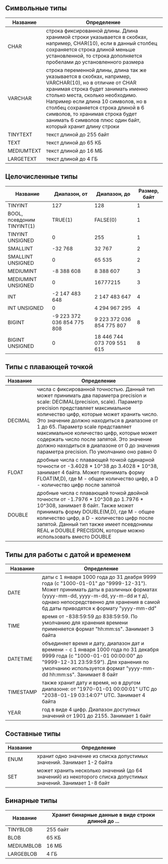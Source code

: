 ## Символьные типы
| Название | Определение |
| -------- | ----------- |
| CHAR | строка фиксированной длины. Длина хранимой строки указывается в скобках, например, CHAR(10), если в данный столбец сохраняется строка длиной меньше установленной, то строка дополняется пробелами до установленного размера |
| VARCHAR | строка переменной длины, длина так же указывается в скобках, например, VARCHAR(10), но в отличие от CHAR хранимая строка будет занимать именно столько места, сколько необходимо. Например если длина 10 символов, но в столбец сохраняется строка длиной в 6 символов, то хранимая строка будет занимать 6 символов плюс один байт, который хранит длину строки |
| TINYTEXT | текст длиной до 255 байт |
| TEXT | текст длиной до 65 КБ |
| MEDIUMTEXT | текст длиной до 16 МБ |
| LARGETEXT | текст длиной до 4 ГБ |

## Целочисленные типы
| Название | Диапазон, от | Диапазон, до | Размер, байт |
| -------- | ------------ | ------------ | -------------|
| TINYINT |127 |128 | 1 |
| BOOL, псевдоним TINYINT(1) | TRUE(1) | FALSE(0) | 1 |
| TINYINT UNSIGNED | 0 | 255 | 1 |
| SMALLINT | -32 768 | 32 767 | 2 |
| SMALLINT UNSIGNED | 0 | 65 535 | 2 |
| MEDIUMINT | -8 388 608 | 8 388 607 | 3 |
| MEDIUMINT UNSIGNED | 0 | 16777215 | 3 |
| INT | -2 147 483 648 | 2 147 483 647 | 4 |
| INT UNSIGNED | 0 | 4 294 967 295 | 4 |
| BIGINT | -9 223 372 036 854 775 808 | 9 223 372 036 854 775 807 | 8 |
| BIGINT UNSIGNED | 0 | 18 446 744 073 709 551 615 | 8 |

## Типы с плавающей точкой
| Название | Определение |
| -------- | ----------- |
| DECIMAL | числа с фиксированной точностью. Данный тип может принимать два параметра precision и scale: DECIMAL(precision, scale). Параметр precision представляет максимальное количество цифр, которые может хранить число. Это значение должно находиться в диапазоне от 1 до 65. Параметр scale представляет максимальное количество цифр, которые может содержать число после запятой. Это значение должно находиться в диапазоне от 0 до значения параметра precision. По умолчанию оно равно 0 |
| FLOAT | дробные числа с плавающей точкой одинарной точности от -3.4028 * 10^38 до 3.4028 * 10^38, занимает 4 байта. Может принимать форму FLOAT(M,D), где M - общее количество цифр, а D - количество цифр после запятой |
| DOUBLE | дробные числа с плавающей точкой двойной точности от -1.7976 * 10^308 до 1.7976 * 10^308, занимает 8 байт. Также может принимать форму DOUBLE(M,D), где M - общее количество цифр, а D - количество цифр после запятой. Данный тип также имеет псевдонимы REAL и DOUBLE PRECISION, которые можно использовать вместо DOUBLE |

## Типы для работы с датой и временем
| Название | Определение |
| -------- | ----------- |
| DATE | даты с 1 января 1000 года до 31 деабря 9999 года (c "1000-01-01" до "9999-12-31"). Может принимать даты в различных форматах (yyyy-mm-dd, yyyy-m-dd, yy-m-dd и т д), однако непосредственно для хранения в самой бд даты приводятся к формату "yyyy-mm-dd" |
| TIME | время от -838:59:59 до 838:59:59. По умолчанию для хранения времени применяется формат "hh:mm:ss". Занимает 3 байта |
| DATETIME | объединяет время и дату, диапазон дат и времени - с 1 января 1000 года по 31 декабря 9999 года (с "1000-01-01 00:00:00" до "9999-12-31 23:59:59"). Для хранения по умолчанию используется формат "yyyy-mm-dd hh:mm:ss". Занимает 8 байт |
| TIMESTAMP | также хранит дату и время, но в другом диапазоне: от "1970-01-01 00:00:01" UTC до "2038-01-19 03:14:07" UTC. Занимает 4 байта |
| YEAR | год в виде 4 цифр. Диапазон доступных значений от 1901 до 2155. Занимает 1 байт |

## Составные типы
| Название | Определение |
| -------- | ----------- |
| ENUM | хранит одно значение из списка допустимых значений. Занимает 1-2 байта |
| SET | может хранить несколько значений (до 64 значений) из некоторого списка допустимых значений. Занимает 1-8 байт |

## Бинарные типы
| Название | Хранит бинарные данные в виде строки длиной до ... |
| -------- | ----------- |
| TINYBLOB | 255 байт |
| BLOB | 65 КБ |
| MEDIUMBLOB | 16 МБ |
| LARGEBLOB | 4 ГБ |